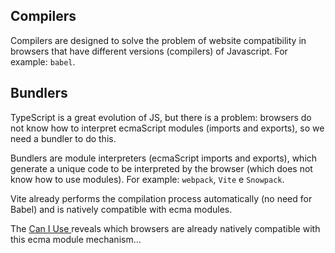 ## Compilers

Compilers are designed to solve the problem of website compatibility in browsers that have different versions (compilers) of Javascript. For example: `babel`.

## Bundlers

TypeScript is a great evolution of JS, but there is a problem: browsers do not know how to interpret ecmaScript modules (imports and exports), so we need a bundler to do this.

Bundlers are module interpreters (ecmaScript imports and exports), which generate a unique code to be interpreted by the browser (which does not know how to use modules). For example: `webpack`, `Vite` e `Snowpack`.

Vite already performs the compilation process automatically (no need for Babel) and is natively compatible with ecma modules.

The [Can I Use ](https://caniuse.com/?search=es%20modules) reveals which browsers are already natively compatible with this ecma module mechanism…

